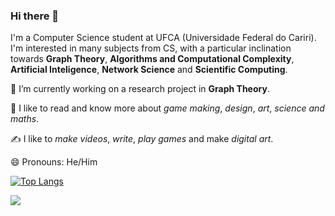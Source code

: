 ### Hi there 👋

I'm a Computer Science student at UFCA (Universidade Federal do Cariri). I'm interested in many subjects from CS, with a particular inclination towards **Graph Theory**, **Algorithms and Computational Complexity**, **Artificial Inteligence**, **Network Science** and **Scientific Computing**.

🔭 I’m currently working on a research project in **Graph Theory**.

🌱 I like to read and know more about *game making*, *design*, *art*, *science and maths*.

✍️ I like to *make videos*, *write*, *play games* and make *digital art*.

😄 Pronouns: He/Him

[![Top Langs](https://github-readme-stats.vercel.app/api/top-langs/?username=csamuelsm&layout=compact)](https://github.com/anuraghazra/github-readme-stats)

![](https://komarev.com/ghpvc/?username=csamuelsm)

<!--
**csamuelsm/csamuelsm** is a ✨ _special_ ✨ repository because its `README.md` (this file) appears on your GitHub profile.

Here are some ideas to get you started:

- 🔭 I’m currently working on ...
- 🌱 I’m currently learning ...
- 👯 I’m looking to collaborate on ...
- 🤔 I’m looking for help with ...
- 💬 Ask me about ...
- 📫 How to reach me: ...
- 😄 Pronouns: ...
- ⚡ Fun fact: ...
-->
